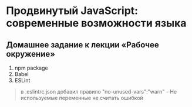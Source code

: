# Продвинутый JavaScript: современные возможности языка
## Домашнее задание к лекции «Рабочее окружение»
1. npm package
2. Babel
3. ESLint 
  > в .eslintrc.json добавил правило "no-unused-vars":"warn" - Не используемые переменные не считать ошибкой 
